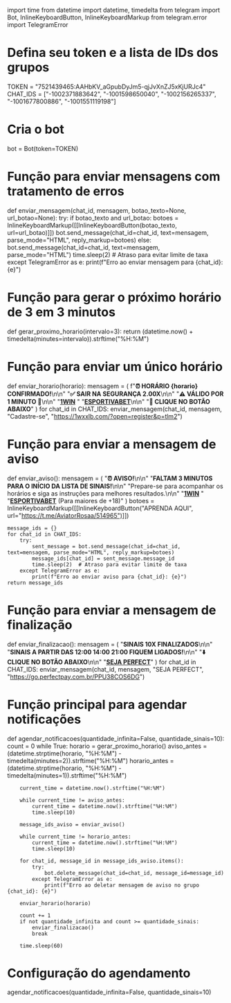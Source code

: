 import time
from datetime import datetime, timedelta
from telegram import Bot, InlineKeyboardButton, InlineKeyboardMarkup
from telegram.error import TelegramError

# Defina seu token e a lista de IDs dos grupos
TOKEN = "7521439465:AAHbKV_aGpubDyJm5-qjJvXnZJ5xKjURJc4"
CHAT_IDS = ["-1002371883642", "-1001598650040", "-1002156265337", "-1001677800886", "-1001551119198"]

# Cria o bot
bot = Bot(token=TOKEN)

# Função para enviar mensagens com tratamento de erros
def enviar_mensagem(chat_id, mensagem, botao_texto=None, url_botao=None):
    try:
        if botao_texto and url_botao:
            botoes = InlineKeyboardMarkup([[InlineKeyboardButton(botao_texto, url=url_botao)]])
            bot.send_message(chat_id=chat_id, text=mensagem, parse_mode="HTML", reply_markup=botoes)
        else:
            bot.send_message(chat_id=chat_id, text=mensagem, parse_mode="HTML")
        time.sleep(2)  # Atraso para evitar limite de taxa
    except TelegramError as e:
        print(f"Erro ao enviar mensagem para {chat_id}: {e}")

# Função para gerar o próximo horário de 3 em 3 minutos
def gerar_proximo_horario(intervalo=3):
    return (datetime.now() + timedelta(minutes=intervalo)).strftime("%H:%M")

# Função para enviar um único horário
def enviar_horario(horario):
    mensagem = (
        f"<b>⏰ HORÁRIO {horario} CONFIRMADO!</b>\n\n"
        "<b>✅ SAIR NA SEGURANÇA 2.00X</b>\n\n"
        "<b>⚠️ VÁLIDO POR 1 MINUTO 🌹</b>\n\n"
        "<b><a href='https://1wxxlb.com/?open=register&p=tlm2'>1WIN</a></b> "
        "<b><a href='https://go.aff.esportiva.bet/ia6vc6x6'>ESPORTIVABET</a></b>\n\n"
        "<b>🔽 CLIQUE NO BOTÃO ABAIXO</b>"
    )
    for chat_id in CHAT_IDS:
        enviar_mensagem(chat_id, mensagem, "Cadastre-se", "https://1wxxlb.com/?open=register&p=tlm2")

# Função para enviar a mensagem de aviso
def enviar_aviso():
    mensagem = (
        "<b>⏰ AVISO!</b>\n\n"
        "<b>FALTAM 3 MINUTOS PARA O INÍCIO DA LISTA DE SINAIS!</b>\n\n"
        "Prepare-se para acompanhar os horários e siga as instruções para melhores resultados.\n\n"
        "<b><a href='https://1wxxlb.com/?open=register&p=tlm2'>1WIN</a></b> "
        "<b><a href='https://go.aff.esportiva.bet/ia6vc6x6'>ESPORTIVABET</a></b> (Para maiores de +18)"
    )
    botoes = InlineKeyboardMarkup([[InlineKeyboardButton("APRENDA AQUI", url="https://t.me/AviatorRosaa/514965")]])
    
    message_ids = {}
    for chat_id in CHAT_IDS:
        try:
            sent_message = bot.send_message(chat_id=chat_id, text=mensagem, parse_mode="HTML", reply_markup=botoes)
            message_ids[chat_id] = sent_message.message_id
            time.sleep(2)  # Atraso para evitar limite de taxa
        except TelegramError as e:
            print(f"Erro ao enviar aviso para {chat_id}: {e}")
    return message_ids

# Função para enviar a mensagem de finalização
def enviar_finalizacao():
    mensagem = (
        "<b>SINAIS 10X FINALIZADOS</b>\n\n"
        "<b>SINAIS A PARTIR DAS 12:00 14:00  21:00 FIQUEM LIGADOS!</b>\n\n"
        "<b>⬇️ CLIQUE NO BOTÃO ABAIXO</b>\n\n"
        "<b><a href='https://go.perfectpay.com.br/PPU38COS6DG'>SEJA PERFECT</a></b>"
    )
    for chat_id in CHAT_IDS:
        enviar_mensagem(chat_id, mensagem, "SEJA PERFECT", "https://go.perfectpay.com.br/PPU38COS6DG")

# Função principal para agendar notificações
def agendar_notificacoes(quantidade_infinita=False, quantidade_sinais=10):
    count = 0
    while True:
        horario = gerar_proximo_horario()
        aviso_antes = (datetime.strptime(horario, "%H:%M") - timedelta(minutes=2)).strftime("%H:%M")
        horario_antes = (datetime.strptime(horario, "%H:%M") - timedelta(minutes=1)).strftime("%H:%M")

        current_time = datetime.now().strftime("%H:%M")
        
        while current_time != aviso_antes:
            current_time = datetime.now().strftime("%H:%M")
            time.sleep(10)

        message_ids_aviso = enviar_aviso()
        
        while current_time != horario_antes:
            current_time = datetime.now().strftime("%H:%M")
            time.sleep(10)
        
        for chat_id, message_id in message_ids_aviso.items():
            try:
                bot.delete_message(chat_id=chat_id, message_id=message_id)
            except TelegramError as e:
                print(f"Erro ao deletar mensagem de aviso no grupo {chat_id}: {e}")

        enviar_horario(horario)
        
        count += 1
        if not quantidade_infinita and count >= quantidade_sinais:
            enviar_finalizacao()
            break

        time.sleep(60)

# Configuração do agendamento
agendar_notificacoes(quantidade_infinita=False, quantidade_sinais=10)
